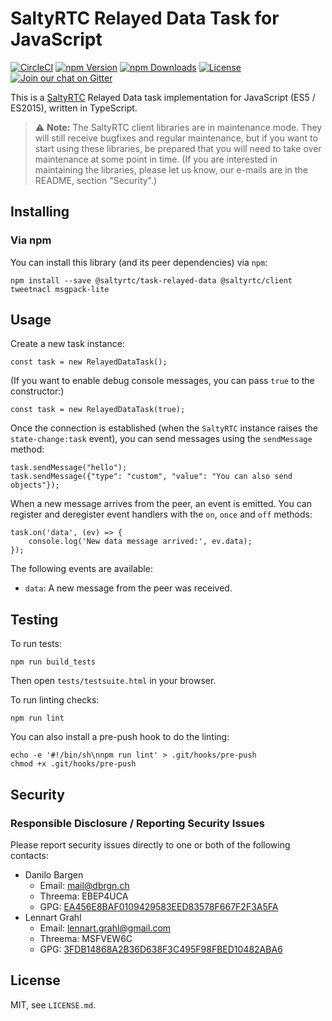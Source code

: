 # SaltyRTC Relayed Data Task for JavaScript

[![CircleCI](https://circleci.com/gh/saltyrtc/saltyrtc-task-relayed-data-js/tree/master.svg?style=shield)](https://circleci.com/gh/saltyrtc/saltyrtc-task-relayed-data-js/tree/master)
[![npm Version](https://img.shields.io/npm/v/@saltyrtc/task-relayed-data.svg?maxAge=2592000)](https://www.npmjs.com/package/@saltyrtc/task-relayed-data)
[![npm Downloads](https://img.shields.io/npm/dt/@saltyrtc/task-relayed-data.svg?maxAge=3600)](https://www.npmjs.com/package/@saltyrtc/task-relayed-data)
[![License](https://img.shields.io/badge/license-MIT-blue.svg)](https://github.com/saltyrtc/saltyrtc-task-relayed-data-js)
[![Join our chat on Gitter](https://badges.gitter.im/saltyrtc/Lobby.svg)](https://gitter.im/saltyrtc/Lobby)

This is a [SaltyRTC](https://saltyrtc.org/) Relayed Data task implementation for
JavaScript (ES5 / ES2015), written in TypeScript.

> :warning: **Note:** The SaltyRTC client libraries are in maintenance mode.
> They will still receive bugfixes and regular maintenance, but if you want to
> start using these libraries, be prepared that you will need to take over
> maintenance at some point in time. (If you are interested in maintaining the
> libraries, please let us know, our e-mails are in the README, section
> "Security".)


## Installing

### Via npm

You can install this library (and its peer dependencies) via `npm`:

    npm install --save @saltyrtc/task-relayed-data @saltyrtc/client tweetnacl msgpack-lite


## Usage

Create a new task instance:

    const task = new RelayedDataTask();

(If you want to enable debug console messages, you can pass `true` to the constructor:)

    const task = new RelayedDataTask(true);

Once the connection is established (when the `SaltyRTC` instance raises the
`state-change:task` event), you can send messages using the `sendMessage` method:

    task.sendMessage("hello");
    task.sendMessage({"type": "custom", "value": "You can also send objects"});

When a new message arrives from the peer, an event is emitted. You can register
and deregister event handlers with the `on`, `once` and `off` methods:

    task.on('data', (ev) => {
        console.log('New data message arrived:', ev.data);
    });

The following events are available:

* `data`: A new message from the peer was received.


## Testing

To run tests:

    npm run build_tests

Then open `tests/testsuite.html` in your browser.

To run linting checks:

    npm run lint

You can also install a pre-push hook to do the linting:

    echo -e '#!/bin/sh\nnpm run lint' > .git/hooks/pre-push
    chmod +x .git/hooks/pre-push


## Security

### Responsible Disclosure / Reporting Security Issues

Please report security issues directly to one or both of the following contacts:

- Danilo Bargen
    - Email: mail@dbrgn.ch
    - Threema: EBEP4UCA
    - GPG: [EA456E8BAF0109429583EED83578F667F2F3A5FA][keybase-dbrgn]
- Lennart Grahl
    - Email: lennart.grahl@gmail.com
    - Threema: MSFVEW6C
    - GPG: [3FDB14868A2B36D638F3C495F98FBED10482ABA6][keybase-lgrahl]

[keybase-dbrgn]: https://keybase.io/dbrgn
[keybase-lgrahl]: https://keybase.io/lgrahl


## License

MIT, see `LICENSE.md`.
